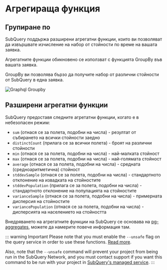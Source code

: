 # Агрегираща функция

## Групиране по

SubQuery поддържа разширени агрегатни функции, които ви позволяват да извършвате изчисление на набор от стойности по време на вашата заявка.

Агрегатните функции обикновено се използват с функцията GroupBy във вашата заявка.

GroupBy ви позволява бързо да получите набор от различни стойности от SubQuery в една заявка.

![Graphql Groupby](/assets/img/graphql_aggregation.png)

## Разширени агрегатни функции

SubQuery предоставя следните агретатни функции, когато е в небезопасен режим:

- `sum` (отнася се за полета, подобни на числа) - резултат от събирането на всички стойности заедно
- `distinctCount` (прилага се за всички полета) - броят на различни стойности
- `min` (отнася се за полета, подобни на числа) - най-малката стойност
- `max` (отнася се за полета, подобни на числа) - най-голямата стойност
- `average` (отнася се за полета, подобни на числа) - средната (средноаритметична) стойност
- `stddevSample` (отнася се за полета, подобни на числа) - стандартното отклонение на извадката на стойностите
- `stddevPopulation` (прилага се за полета, подобни на числа) - стандартното отклонение на популацията на стойностите
- `varianceSample` (отнася се за полета, подобни на числа) - примерната дисперсия на стойностите
- `variancePopulation` (отнася се за полета, подобни на числа) - дисперсията на населението на стойността

Внедряването на агрегатните функции на SubQuery се основава на [pg-aggregates](https://github.com/graphile/pg-aggregates), можете да намерите повече информация там.

::: warning Important Please note that you must enable the `--unsafe` flag on the query service in order to use these functions. [Read more](./references.md#unsafe-query-service).

Also, note that the `--unsafe` command will prevent your project from being run in the SubQuery Network, and you must contact support if you want this command to be run with your project in [SubQuery's managed service](https://project.subquery.network). :::
